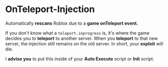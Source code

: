 # OnTeleport-Injection

Automatically **rescans** Roblox due to a **game onTeleport event.**

If you don't know what a `teleport.inprogress` is, it's where the game decides you to **teleport** to another server. When you **teleport** to that new server, the injection still remains on the old server. In short, your **exploit** will die.

I **advise you** to put this inside of your **Auto Execute** script or **Init** script.
